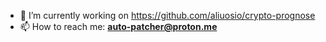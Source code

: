 - 🔭 I’m currently working on https://github.com/aliuosio/crypto-prognose
- 📫 How to reach me: **[auto-patcher@proton.me](mailto:auto-patcher@proton.me)**

